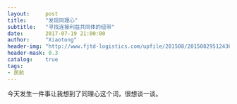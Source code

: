 ```yaml
---
layout:     post
title:      "发现同理心"
subtitle:   "寻找连接利益共同体的纽带"
date:       2017-07-19 21:00:00
author:     "Xiaotong"
header-img: "http://www.fjtd-logistics.com/upfile/201508/2015082951243625.jpg"
header-mask: 0.3
catalog:    true
tags:
- 民航
---
```


今天发生一件事让我想到了同理心这个词，很想谈一谈。